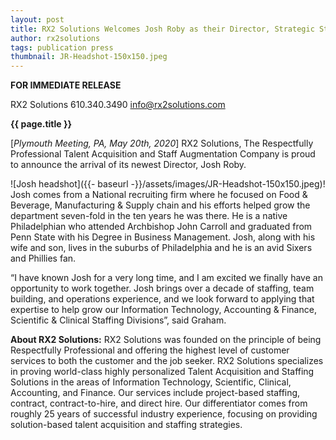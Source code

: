 ```yaml
---
layout: post
title: RX2 Solutions Welcomes Josh Roby as their Director, Strategic Staffing
author: rx2solutions
tags: publication press
thumbnail: JR-Headshot-150x150.jpeg
---
```

**FOR IMMEDIATE RELEASE**

RX2 Solutions
610.340.3490
info@rx2solutions.com

**{{ page.title }}**

[*Plymouth Meeting, PA, May 20th, 2020*] RX2 Solutions, The Respectfully Professional Talent Acquisition and Staff Augmentation Company is proud to announce the arrival of its newest Director, Josh Roby.

![Josh headshot]({{- baseurl -}}/assets/images/JR-Headshot-150x150.jpeg)!
Josh comes from a National recruiting firm where he focused on Food & Beverage, Manufacturing & Supply chain and his efforts helped grow the department seven-fold in the ten years he was there.  He is a native Philadelphian who attended Archbishop John Carroll and graduated from Penn State with his Degree in Business Management.  Josh, along with his wife and son, lives in the suburbs of Philadelphia and he is an avid Sixers and Phillies fan.

“I have known Josh for a very long time, and I am excited we finally have an opportunity to work together. Josh brings over a decade of staffing, team building, and operations experience, and we look forward to applying that expertise to help grow our Information Technology, Accounting & Finance, Scientific & Clinical Staffing Divisions”, said Graham.

**About RX2 Solutions:**
RX2 Solutions was founded on the principle of being Respectfully Professional and offering the highest level of customer services to both the customer and the job seeker. RX2 Solutions specializes in proving world-class highly personalized Talent Acquisition and Staffing Solutions in the areas of Information Technology, Scientific, Clinical, Accounting, and Finance. Our services include project-based staffing, contract, contract-to-hire, and direct hire. Our differentiator comes from roughly 25 years of successful industry experience, focusing on providing solution-based talent acquisition and staffing strategies.